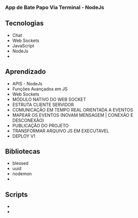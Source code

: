 ### App de Bate Papo Via Terminal - NodeJs

## Tecnologias
  - Chat
  - Web Sockets
  - JavaScript
  - NodeJs
  -

## Aprendizado
  - APIS - NodeJs
  - Funções Avançados em JS
  - Web Sockets
  - MÓDULO NATIVO DO WEB SOCKET
  - ESTRUTA CLIENTE SERVIDOR
  - COMUNICAÇÃO EM TEMPO REAL ORIENTADA A EVENTOS
  - MAPEAR OS EVENTOS (NOVAM MENSAGEM | CONEXÃO E DESCONEXÃO)
  - PUBLICAÇÃO DO PROJETO
  - TRANSFORMAR ARQUIVO JS EM EXECUTAVEL
  - DEPLOY V1

## Bibliotecas
  - blessed
  - uuid
  - nodemon
  -

## Scripts
 
  -
  -
